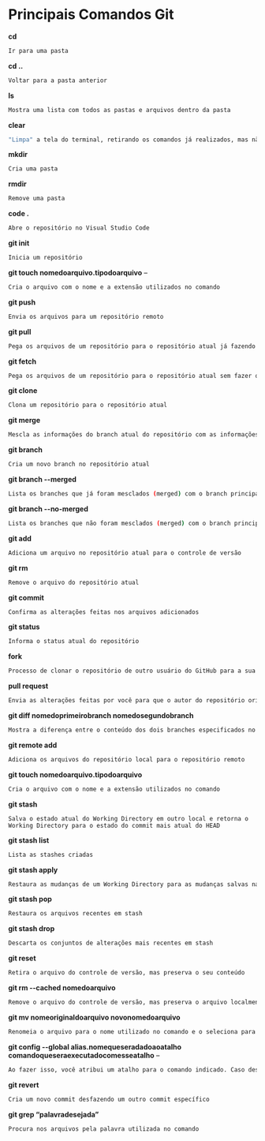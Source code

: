 # Principais Comandos Git

**cd**

```sh
Ir para uma pasta
```

**cd ..**

```sh
Voltar para a pasta anterior
```

**ls**

```sh
Mostra uma lista com todos as pastas e arquivos dentro da pasta
```

**clear**

```sh
"Limpa" a tela do terminal, retirando os comandos já realizados, mas não apagando o que eles fizeram
```

**mkdir**

```sh
Cria uma pasta
```

**rmdir**

```sh
Remove uma pasta
```

**code .**

```sh
Abre o repositório no Visual Studio Code
```

**git init**

```sh
Inicia um repositório
```

**git touch nomedoarquivo.tipodoarquivo** – 

```sh
Cria o arquivo com o nome e a extensão utilizados no comando
```

**git push**

```sh
Envia os arquivos para um repositório remoto
```

**git pull**

```sh
Pega os arquivos de um repositório para o repositório atual já fazendo o merge
```

**git fetch**

```sh
Pega os arquivos de um repositório para o repositório atual sem fazer o merge
```

**git clone**

```sh
Clona um repositório para o repositório atual
```

**git merge**

```sh
Mescla as informações do branch atual do repositório com as informações de outro branch
```

**git branch**

```sh
Cria um novo branch no repositório atual
```

**git branch --merged**

```sh
Lista os branches que já foram mesclados (merged) com o branch principal (master ou main)
```

**git branch --no-merged**

```sh
Lista os branches que não foram mesclados (merged) com o branch principal (master ou main)
```

**git add**

```sh
Adiciona um arquivo no repositório atual para o controle de versão
```

**git rm**

```sh
Remove o arquivo do repositório atual
```

**git commit**

```sh
Confirma as alterações feitas nos arquivos adicionados
```

**git status**

```sh
Informa o status atual do repositório
```

**fork**

```sh
Processo de clonar o repositório de outro usuário do GitHub para a sua conta
```

**pull request**

```sh
Envia as alterações feitas por você para que o autor do repositório original as avalie e aceite ou não
```

**git diff nomedoprimeirobranch nomedosegundobranch**

```sh
Mostra a diferença entre o conteúdo dos dois branches especificados no comando
```

**git remote add**

```sh
Adiciona os arquivos do repositório local para o repositório remoto
```

**git touch nomedoarquivo.tipodoarquivo**

```sh
Cria o arquivo com o nome e a extensão utilizados no comando
```

**git stash**

```
Salva o estado atual do Working Directory em outro local e retorna o Working Directory para o estado do commit mais atual do HEAD
```

**git stash list**

```sh
Lista as stashes criadas
```

**git stash apply**

```sh
Restaura as mudanças de um Working Directory para as mudanças salvas na stash
```

**git stash pop**

```sh
Restaura os arquivos recentes em stash
```

**git stash drop**

```sh
Descarta os conjuntos de alterações mais recentes em stash
```

**git reset**

```sh
Retira o arquivo do controle de versão, mas preserva o seu conteúdo
```

**git rm --cached nomedoarquivo**

```sh
Remove o arquivo do controle de versão, mas preserva o arquivo localmente
```

**git mv nomeoriginaldoarquivo novonomedoarquivo**

```sh
Renomeia o arquivo para o nome utilizado no comando e o seleciona para o commit
```

**git config --global alias.nomequeseradadoaoatalho comandoqueseraexecutadocomesseatalho** – 

```sh
Ao fazer isso, você atribui um atalho para o comando indicado. Caso deseje agregar parâmetros ao comando indicado, basta colocá-los entre aspas simples
```

**git revert**

```sh
Cria um novo commit desfazendo um outro commit específico
```

**git grep “palavradesejada”**

```sh
Procura nos arquivos pela palavra utilizada no comando
```





